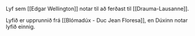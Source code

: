 Lyf sem [[Edgar Wellington]] notar til að ferðast til [[Drauma-Lausanne]].

Lyfið er upprunnið frá [[Blómadúx - Duc Jean Floresa]], en Dúxinn notar lyfið einnig.

